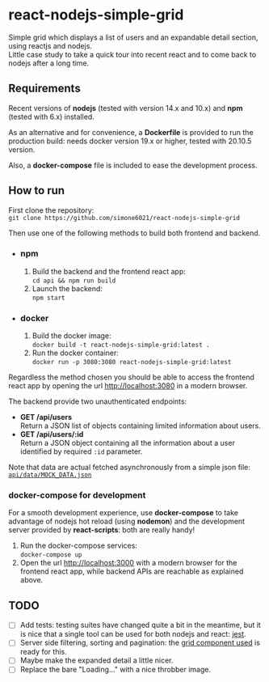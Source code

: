 # react-nodejs-simple-grid
Simple grid which displays a list of users and an expandable detail section, using reactjs and nodejs.  
Little case study to take a quick tour into recent react and to come back to nodejs after a long time.

## Requirements
Recent versions of **nodejs** (tested with version 14.x and 10.x) and **npm** (tested with 6.x) installed.  

As an alternative and for convenience, a **Dockerfile** is provided to run the production build: needs docker version 19.x or higher, tested with 20.10.5 version.  

Also, a **docker-compose** file is included to ease the development process.

## How to run

First clone the repository:  
`git clone https://github.com/simone6021/react-nodejs-simple-grid`

Then use one of the following methods to build both frontend and backend.

- ### npm
    1. Build the backend and the frontend react app:  
       `cd api && npm run build`
    2. Launch the backend:  
       `npm start`

- ### docker
    1. Build the docker image:  
       `docker build -t react-nodejs-simple-grid:latest .`
    2. Run the docker container:  
       `docker run -p 3080:3080 react-nodejs-simple-grid:latest`

Regardless the method chosen you should be able to access the frontend react app by 
opening the url [http://localhost:3080](http://localhost:3080) in a modern browser.  

The backend provide two unauthenticated endpoints:
- **GET /api/users**  
  Return a JSON list of objects containing limited information about users.
- **GET /api/users/:id**  
  Return a JSON object containing all the information about a user identified by required `:id` parameter.

Note that data are actual fetched asynchronously from a simple json file: [`api/data/MOCK_DATA.json`](https://github.com/simone6021/react-nodejs-simple-grid/blob/main/api/data/MOCK_DATA.json) 

### docker-compose for development
For a smooth development experience, use **docker-compose** to take advantage of nodejs hot reload (using **nodemon**) 
and the development server provided by **react-scripts**: both are really handy!

1. Run the docker-compose services:  
   `docker-compose up`
2. Open the url [http://localhost:3000](http://localhost:3000) with a modern browser for the frontend react app,
   while backend APIs are reachable as explained above.  
   

## TODO
- [ ] Add tests: testing suites have changed quite a bit in the meantime, but it is nice that a single tool can be used for both nodejs and react: [jest](https://jestjs.io). 
- [ ] Server side filtering, sorting and pagination: the [grid component used](https://github.com/jbetancur/react-data-table-component) is ready for this.
- [ ] Maybe make the expanded detail a little nicer.
- [ ] Replace the bare "Loading..." with a nice throbber image. 

